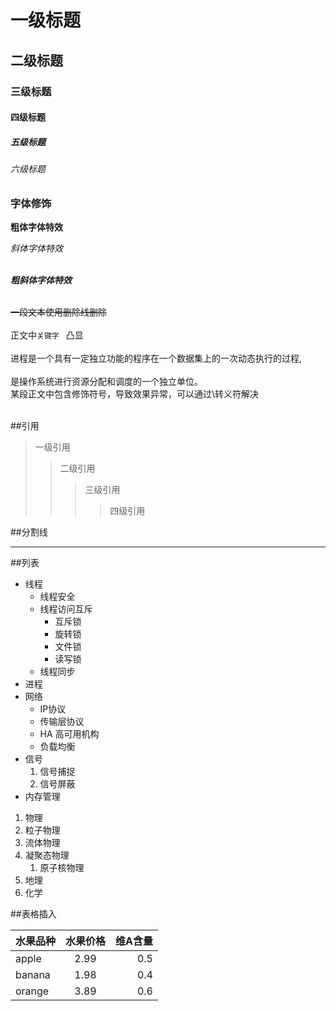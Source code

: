 # 一级标题
## 二级标题
### 三级标题
#### 四级标题
##### 五级标题
###### 六级标题

### 字体修饰

**粗体字体特效**

*斜体字体特效*<br><br>

***粗斜体字体特效***<br><br>

~~一段文本使用删除线删除~~<br><br>
正文中`关键字 ` 凸显<br><br>
进程是一个具有一定独立功能的程序在一个数据集上的一次动态执行的过程,<br><br>是操作系统进行资源分配和调度的一个独立单位。<br>
某段正文中包含修饰符号，导致效果异常，可以通过\转义符解决<br><br>

##引用

> 一级引用
>> 二级引用
>>> 三级引用
>>>> 四级引用

##分割线

*****

##列表

* 线程
  * 线程安全
  * 线程访问互斥
    * 互斥锁
    * 旋转锁
    * 文件锁
    * 读写锁
  * 线程同步
* 进程
* 网络
  * IP协议
  * 传输层协议
  * HA 高可用机构
  * 负载均衡
* 信号
  1. 信号捕捉
  2. 信号屏蔽
* 内存管理

1. 物理
  1. 粒子物理
  2. 流体物理
  3. 凝聚态物理
     1. 原子核物理
2. 地理
3. 化学

##表格插入

水果品种|水果价格|维A含量
---|:-:|---:
apple|2.99|0.5
banana|1.98|0.4
orange|3.89|0.6
